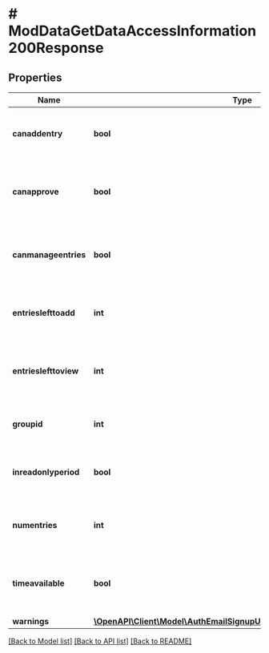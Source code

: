 # # ModDataGetDataAccessInformation200Response

## Properties

Name | Type | Description | Notes
------------ | ------------- | ------------- | -------------
**canaddentry** | **bool** | Whether the user can add entries or not. | [default to null]
**canapprove** | **bool** | Whether the user can approve entries or not. | [default to null]
**canmanageentries** | **bool** | Whether the user can manage entries or not. | [default to null]
**entrieslefttoadd** | **int** | The number of entries left to complete the activity. | [default to null]
**entrieslefttoview** | **int** | The number of entries left to view other users entries. | [default to null]
**groupid** | **int** | User current group id (calculated) | [default to null]
**inreadonlyperiod** | **bool** | Whether the database is in read mode only. | [default to null]
**numentries** | **int** | The number of entries the current user added. | [default to null]
**timeavailable** | **bool** | Whether the database is available or not by time restrictions. | [default to null]
**warnings** | [**\OpenAPI\Client\Model\AuthEmailSignupUser200ResponseWarningsInner[]**](AuthEmailSignupUser200ResponseWarningsInner.md) |  | [optional]

[[Back to Model list]](../../README.md#models) [[Back to API list]](../../README.md#endpoints) [[Back to README]](../../README.md)
